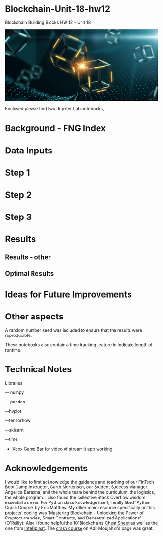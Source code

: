 # Blockchain-Unit-18-hw12
Blockchain Building Blocks HW 12 - Unit 18




![BlockChain](Images/application-image.png)

Enclosed please find two Jupyter Lab notebooks, 

# Background - FNG Index




  

# Data Inputs



# Step 1
 

# Step 2



# Step 3


# Results




## Results - other



## Optimal Results 



# Ideas for Future Improvements



# Other aspects

A random number seed was included to ensure that the results were reproducible.

These notebooks also contain a time tracking feature to indicate length of runtime.

# Technical Notes

Libraries

-- numpy

-- pandas

--hvplot

--tensorflow

--sklearn

--time

- Xbox Game Bar for video of streamlit app working


# Acknowledgements

I would like to first acknowledge the guidance and teaching of our FinTech Boot Camp Instructor, Garth Mortensen, our Student Success Manager, Angelica Baraona; and the whole team behind the curriculum, the logistics, the whole program. I also found the collective Stack Overflow wisdom essential as ever. For Python class knowledge itself, I really liked 'Python Crash Course' by Eric Matthes. My other main resource specifically on this projects' coding was 'Mastering Blockchain - Unlocking the Power of Cryptocurrencies, Smart Contracts, and Decentralized Applications' (O'Reilly). Also I found helpful the 101Blockchains [Cheat Sheet](https://101blockchains.com/wp-content/uploads/2018/12/Blockchian_Cheat_Sheet_pdf.pdf) as well as the one from [Intelliplaat](https://intellipaat.com/blog/tutorial/blockchain-tutorial/blockchain-cheat-sheet/). The [crash course](http://adilmoujahid.com/posts/2018/03/intro-blockchain-bitcoin-python/) on Adil Moujahid's page was great.



